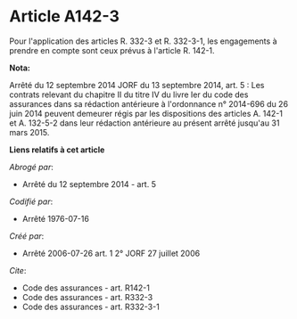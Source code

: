 # Article A142-3

Pour l'application des articles R. 332-3 et R. 332-3-1, les engagements à prendre en compte sont ceux prévus à l'article R.
142-1.

**Nota:**

Arrêté du 12 septembre 2014 JORF du 13 septembre 2014, art. 5 : Les contrats relevant du chapitre II du titre IV du livre Ier
du code des assurances dans sa rédaction antérieure à l'ordonnance n° 2014-696 du 26 juin 2014 peuvent demeurer régis par les
dispositions des articles A. 142-1 et A. 132-5-2 dans leur rédaction antérieure au présent arrêté jusqu'au 31 mars 2015.

**Liens relatifs à cet article**

_Abrogé par_:

  - Arrêté du 12 septembre 2014 - art. 5

_Codifié par_:

  - Arrêté 1976-07-16

_Créé par_:

  - Arrêté 2006-07-26 art. 1 2° JORF 27 juillet 2006

_Cite_:

  - Code des assurances - art. R142-1
  - Code des assurances - art. R332-3
  - Code des assurances - art. R332-3-1
